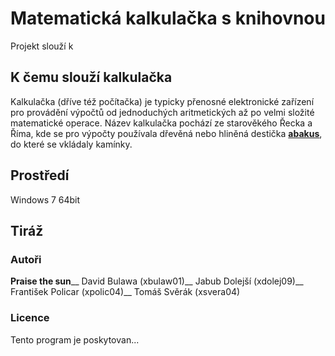# Matematická kalkulačka s knihovnou 
Projekt slouží k 

## K čemu slouží kalkulačka 
Kalkulačka (dříve též počítačka) je typicky přenosné elektronické zařízení pro provádění výpočtů od jednoduchých aritmetických až po velmi složité matematické operace. Název kalkulačka pochází ze starověkého Řecka a Říma, kde se pro výpočty používala dřevěná nebo hliněná destička **[abakus](https://cs.wikipedia.org/wiki/Po%C4%8D%C3%ADtadlo)**, do které se vkládaly kamínky.

## Prostředí 
Windows 7 64bit

## Tiráž

### Autoři 
**Praise the sun**__
David Bulawa (xbulaw01)__
Jabub Dolejší (xdolej09)__
František Policar (xpolic04)__
Tomáš Svěrák (xsvera04)

### Licence
Tento program je poskytovan...

